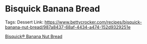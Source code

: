 # Bisquick Banana Bread

Tags: Dessert
Link: https://www.bettycrocker.com/recipes/bisquick-banana-nut-bread/987a8437-68af-4434-a474-152d9329251e

[Bisquick® Banana Nut Bread](https://www.bettycrocker.com/recipes/bisquick-banana-nut-bread/987a8437-68af-4434-a474-152d9329251e)